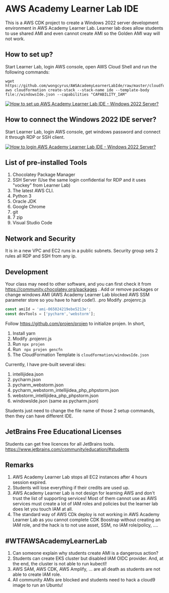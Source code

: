 # AWS Academy Learner Lab IDE
This is a AWS CDK project to create a Windows 2022 server development environment in AWS Academy Learner Lab.
Learner lab does allow students to use shared AMI and even cannot create AMI so the Golden AMI way will not work.

## How to set up?
Start Learner Lab, login AWS console, open AWS Cloud Shell and run the following commands:
```shell
wget https://github.com/wongcyrus/AWSAcademyLearnerLabIde/raw/master/cloudformation/windowsIde.json
aws cloudformation create-stack --stack-name ide --template-body file://windowsIde.json --capabilities "CAPABILITY_IAM"
````

[![How to set up AWS Academy Learner Lab IDE - Windows 2022 Server?](https://img.youtube.com/vi/8kQn1nROHRA/0.jpg)](https://www.youtube.com/watch?v=8kQn1nROHRA)

## How to connect the Windows 2022 IDE server?
Start Learner Lab, login AWS console, get windows password and connect it through RDP or SSH client.

[![How to login AWS Academy Learner Lab IDE - Windows 2022 Server?](https://img.youtube.com/vi/4P-I7uATz0I/0.jpg)](https://www.youtube.com/watch?v=4P-I7uATz0I)

## List of pre-installed Tools
1. Chocolatey Package Manager
2. SSH Server (Use the same login confidential for RDP and it uses "vockey" from Learner Lab)
3. The latest AWS CLI.
4. Python 3
5. Oracle JDK
6. Google Chrome
7. git
8. 7 zip
9. Visual Studio Code

## Network and Security
It is in a new VPC and EC2 runs in a public subnets. Security group sets 2 rules all RDP and SSH from any ip.

## Development
Your class may need to other software, and you can first check it from https://community.chocolatey.org/packages .
Add or remove packages or change windows AMI (AWS Academy Learner Lab blocked AWS SSM parameter store so you have to hard code!).
.pro
Modify .projenrc.js
```javascript
const amiId = 'ami-065024219ebe5213e';
const devTools = ['pycharm','webstorm'];
```
Follow https://github.com/projen/projen to initialize projen. In short,
1. Install yarn
2. Modify .projenrc.js
3. Run ```npx projen```
4. Run ``` npx projen gencfn```
5. The CloudFormation Template is ```cloudformation/windowsIde.json```

Currently, I have pre-built several ides:
1. intellijidea.json
2. pycharm.json
3. pycharm_webstorm.json
4. pycharm_webstorm_intellijidea_php_phpstorm.json
5. webstorm_intellijidea_php_phpstorm.json
6. windowsIde.json (same as pycharm.json)

Students just need to change the file name of those 2 setup commands, then they can have different IDE.

## JetBrains Free Educational Licenses
Students can get free licences for all JetBrains tools.
https://www.jetbrains.com/community/education/#students

## Remarks
1. AWS Academy Learner Lab stops all EC2 instances after 4 hours session expired.
2. Students will lose everything if their credits are used up.
3. AWS Academy Learner Lab is not design for learning AWS and don't trust the list of supporting services! Most of them cannot use as AWS services must create a lot of IAM roles and policies but the learner lab does let you touch IAM at all.
4. The standard way of AWS CDk deploy is not working in AWS Academy Learner Lab as you cannot complete CDK Boostrap without creating an IAM role, and the hack is to not use asset, SSM, no IAM role/policy, ....

## #WTFAWSAcademyLearnerLab
1. Can someone explain why students create AMI is a dangerous action?
2. Students can create EKS cluster but disabled IAM OIDC provider. And, at the end, the cluster is not able to run kubectl!
3. AWS SAM, AWS CDK, AWS Amplify, ... are all death as students are not able to create IAM role.
4. All community AMIs are blocked and students need to hack a cloud9 image to run an Ubuntu!
